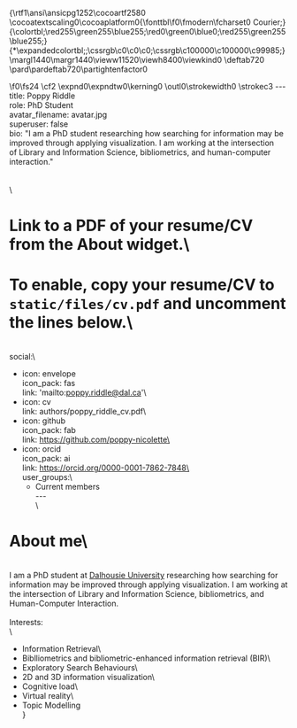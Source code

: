 {\rtf1\ansi\ansicpg1252\cocoartf2580
\cocoatextscaling0\cocoaplatform0{\fonttbl\f0\fmodern\fcharset0 Courier;}
{\colortbl;\red255\green255\blue255;\red0\green0\blue0;\red255\green255\blue255;}
{\*\expandedcolortbl;;\cssrgb\c0\c0\c0;\cssrgb\c100000\c100000\c99985;}
\margl1440\margr1440\vieww11520\viewh8400\viewkind0
\deftab720
\pard\pardeftab720\partightenfactor0

\f0\fs24 \cf2 \expnd0\expndtw0\kerning0
\outl0\strokewidth0 \strokec3 ---\
title: Poppy Riddle\
role: PhD Student\
avatar_filename: avatar.jpg\
superuser: false\
bio: "I am a PhD student researching how searching for information may be\
 improved through applying visualization. I am working at the intersection\
 of Library and Information Science, bibliometrics, and human-computer interaction."\
\
\
\
# Link to a PDF of your resume/CV from the About widget.\
#  To enable, copy your resume/CV to `static/files/cv.pdf` and uncomment the lines below.\
\
social:\
- icon: envelope\
  icon_pack: fas\
  link: 'mailto:poppy.riddle@dal.ca'\
- icon: cv\
  link: authors/poppy_riddle_cv.pdf\
- icon: github\
  icon_pack: fab\
  link: https://github.com/poppy-nicolette\
- icon: orcid\
  icon_pack: ai\
  link: https://orcid.org/0000-0001-7862-7848\
\
user_groups:\
  - Current members\
---\
\
# About me\
\
I am a PhD student at [Dalhousie University](https://www.dal.ca/faculty/management/school-of-information-management.html)  researching how searching for information may be improved through applying visualization. I am working at the intersection of Library and Information Science, bibliometrics, and Human-Computer Interaction. \
\
Interests:\
\
- Information Retrieval\
- Biblliometrics and bibliometric-enhanced information retrieval (BIR)\
- Exploratory Search Behaviours\
- 2D and 3D information visualization\
- Cognitive load\
- Virtual reality\
- Topic Modelling\
}